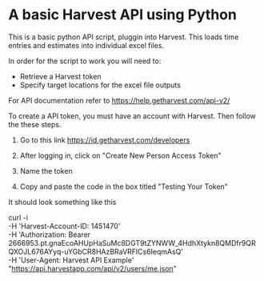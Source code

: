 # A basic Harvest API using Python
This is a basic python API script, pluggin into Harvest. This loads time entries and estimates into individual excel files.

In order for the script to work you will need to:
  - Retrieve a Harvest token
  - Specify target locations for the excel file outputs

For API documentation refer to
https://help.getharvest.com/api-v2/

To create a API token, you must have an account with Harvest. Then follow the these steps.

1) Go to this link 
https://id.getharvest.com/developers

2) After logging in, click on "Create New Person Access Token"

3) Name the token

4) Copy and paste the code in the box titled "Testing Your Token"

It should look something like this

curl -i \
  -H 'Harvest-Account-ID: 1451470'\
  -H 'Authorization: Bearer 2666953.pt.gnaEcoAHUpHaSuMc8DGT9tZYNWW_4HdhXtykn8QMDfr9QRQXOJL676AYyq-uYGbCR8HAzBRaVRFlCs6IeqmAsQ'\
  -H 'User-Agent: Harvest API Example' \
  "https://api.harvestapp.com/api/v2/users/me.json"







